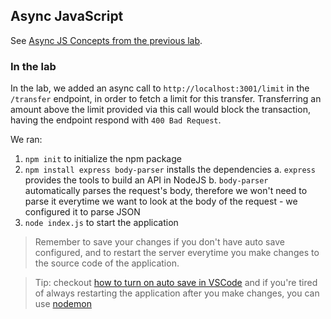 ## Async JavaScript

See [Async JS Concepts from the previous lab](../05-js-async/README.md).

### In the lab

In the lab, we added an async call to `http://localhost:3001/limit` in the `/transfer` endpoint, in order to fetch a limit for this transfer. Transferring an amount above the limit provided via this call would block the transaction, having the endpoint respond with `400 Bad Request`.

We ran:
1. `npm init` to initialize the npm package
2. `npm install express body-parser` installs the dependencies
    a. `express` provides the tools to build an API in NodeJS
    b. `body-parser` automatically parses the request's body, therefore we won't need to parse it everytime we want to look at the body of the request - we configured it to parse JSON
3. `node index.js` to start the application

> Remember to save your changes if you don't have auto save configured, and to restart the server everytime you make changes to the source code of the application.

> Tip: checkout [how to turn on auto save in VSCode](https://code.visualstudio.com/docs/editor/codebasics#_save-auto-save) and if you're tired of always restarting the application after you make changes, you can use [nodemon](https://nodemon.io/)